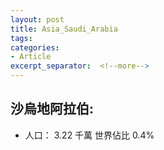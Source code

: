 ```yaml
---
layout: post
title: Asia_Saudi_Arabia
tags: 
categories:
- Article
excerpt_separator:  <!--more-->
---
```

## 沙烏地阿拉伯:
- 人口： 3.22 千萬 世界佔比 0.4%